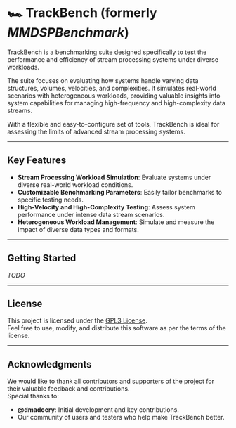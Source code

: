 # 🏎️ TrackBench (formerly *MMDSPBenchmark*)

TrackBench is a benchmarking suite designed specifically to test the performance and efficiency of stream processing systems under diverse workloads.

The suite focuses on evaluating how systems handle varying data structures, volumes, velocities, and complexities. It simulates real-world scenarios with heterogeneous workloads, providing valuable insights into system capabilities for managing high-frequency and high-complexity data streams.

With a flexible and easy-to-configure set of tools, TrackBench is ideal for assessing the limits of advanced stream processing systems.

---

## Key Features
- **Stream Processing Workload Simulation**: Evaluate systems under diverse real-world workload conditions.
- **Customizable Benchmarking Parameters**: Easily tailor benchmarks to specific testing needs.
- **High-Velocity and High-Complexity Testing**: Assess system performance under intense data stream scenarios.
- **Heterogeneous Workload Management**: Simulate and measure the impact of diverse data types and formats.

---

## Getting Started

_TODO_

---

## License

This project is licensed under the [GPL3 License](./LICENSE).  
Feel free to use, modify, and distribute this software as per the terms of the license.

---

## Acknowledgments

We would like to thank all contributors and supporters of the project for their valuable feedback and contributions.  
Special thanks to:
- **@dmadoery**: Initial development and key contributions.
- Our community of users and testers who help make TrackBench better.  
